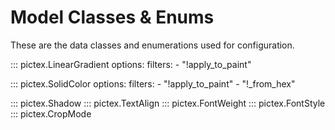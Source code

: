 # Model Classes & Enums

These are the data classes and enumerations used for configuration.

::: pictex.LinearGradient
    options:
      filters:
        - "!apply_to_paint"

::: pictex.SolidColor
    options:
      filters:
        - "!apply_to_paint"
        - "!_from_hex"

::: pictex.Shadow
::: pictex.TextAlign
::: pictex.FontWeight
::: pictex.FontStyle
::: pictex.CropMode

